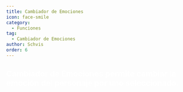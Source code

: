 ```yaml
---
title: Cambiador de Emociones
icon: face-smile
category:
  - Funciones
tag:
  - Cambiador de Emociones
author: Schvis
order: 6
---
```


## <span style='color:white;'>Cambiador de Emociones permite cambiar la emoción del personaje por uno seleccionado.</span>